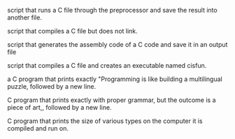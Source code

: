 script that runs a C file through the preprocessor and save the result into another file.

script that compiles a C file but does not link.

script that generates the assembly code of a C code and save it in an output file

script that compiles a C file and creates an executable named cisfun.

a C program that prints exactly "Programming is like building a multilingual puzzle, followed by a new line.

C program that prints exactly with proper grammar, but the outcome is a piece of art,, followed by a new line.

C program that prints the size of various types on the computer it is compiled and run on.
